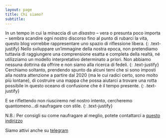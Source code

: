 ```yaml
---
layout: page
title: Chi siamo?
subtitle: 
---
```

In un tempo in cui la minaccia di un *disastro* – vera o presunta poco importa – sembra scandire ogni nostro discorso fino al punto di rubarci la vita, questo blog vorrebbe rappresentare uno spazio di riflessione libera.
{: .text-justify}
Nello sviluppare un’immagine della nostra epoca, non pretendiamo tuttavia di raggiungere una comprensione esatta e completa della realtà, né utilizziamo un modello interpretativo determinato a priori. Non abbiamo nessuna dottrina da offrire e non siamo alla ricerca di fedeli. 
{: .text-justify}
Cerchiamo soltanto, prendendo spunto da alcuni temi che si sono imposti alla nostra attenzione a partire dal 2020 (ma le cui radici certo, sono molto più lontane), di costruire una mappa che possa aiutarci a trovare una rotta possibile in questo oceano di confusione che è il tempo presente. 
{: .text-justify}

E se riflettendo non riusciremo nel nostro intento, cercheremo quantomeno...di naufragare con stile.
{: .text-justify}


N.B.:
Per consigli su come naufragare al meglio, potete contattarci a [questo indirizzo](disastri@skiff.com)

Siamo attivi anche su [telegram](https://t.me/disastri_telegram)

